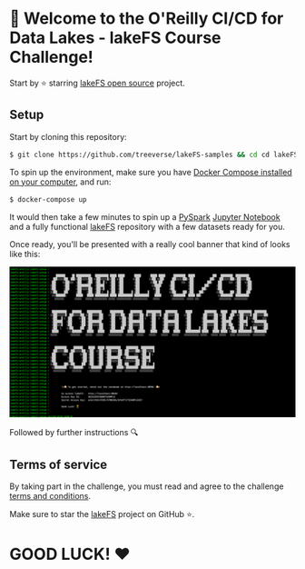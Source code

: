 # 💫 Welcome to the O'Reilly CI/CD for Data Lakes - lakeFS Course Challenge!

Start by ⭐️ starring [lakeFS open source](https://go.lakefs.io/oreilly-course) project.

## Setup

Start by cloning this repository:

```bash
$ git clone https://github.com/treeverse/lakeFS-samples && cd cd lakeFS-samples/oreilly-cicd-data-lakes
```

To spin up the environment, make sure you have [Docker Compose installed on your computer](https://docs.docker.com/compose/install/), and run:
```bash
$ docker-compose up
```

It would then take a few minutes to spin up a [PySpark](https://spark.apache.org/docs/latest/api/python/) [Jupyter Notebook](https://jupyter.org/) and a fully functional [lakeFS](https://lakefs.io/) repository with a few datasets ready for you.

Once ready, you'll be presented with a really cool banner that kind of looks like this:

![WELCOME TO THE OREILLY CI/CD FOR DATA LAKES COURSE](./welcome.png)

Followed by further instructions 🔍

## Terms of service

By taking part in the challenge, you must read and agree to the challenge [terms and conditions](https://lakefs.io/terms-of-use/).

Make sure to star the [lakeFS](https://github.com/treeverse/lakeFS) project on GitHub ⭐.


# GOOD LUCK! ❤️
